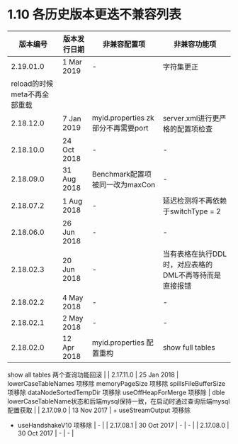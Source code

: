 # 1.10 各历史版本更迭不兼容列表

| 版本编号  | 版本发行日期 | 非兼容配置项                                                                                                                        | 非兼容功能项                                                                      |
| --------- | ------------ | ----------------------------------------------------------------------------------------------------------------------------------- | --------------------------------------------------------------------------------- |
| 2.19.01.0 | 1 Mar 2019   | -                                                                                                                                   | 字符集更正
reload的时候meta不再全部重载                                           |
| 2.18.12.0 | 7 Jan 2019   | myid.properties zk部分不再需要port                                                                                                  | server.xml进行更严格的配置项检查                                                  |
| 2.18.10.0 | 24 Oct 2018  | -                                                                                                                                   | -                                                                                 |
| 2.18.09.0 | 31 Aug 2018  | Benchmark配置项被同一改为maxCon                                                                                                     | -                                                                                 |
| 2.18.07.2 | 1 Aug 2018   | -                                                                                                                                   | 延迟检测将不再依赖于switchType = 2                                                |
| 2.18.06.0 | 26 Jun 2018  | -                                                                                                                                   | -                                                                                 |
| 2.18.02.3 | 20 Jun 2018  | -                                                                                                                                   | 当有表格在执行DDL时，对应表格的DML不再等待而是直接报错                            |
| 2.18.02.2 | 4 May 2018   | -                                                                                                                                   | -                                                                                 |
| 2.18.02.1 | 2 May 2018   | -                                                                                                                                   | -                                                                                 |
| 2.18.02.0 | 12 Apr 2018  | myid.properties 配置重构                                                                                                            | show full tables
show all tables
两个查询功能回滚                                 |
| 2.17.11.0 | 25 Jan 2018  | lowerCaseTableNames 项移除
memoryPageSize 项移除
spillsFileBufferSize 项移除
dataNodeSortedTempDir 项移除
useOffHeapForMerge 项移除 | dble lowerCaseTableName状态和后端mysql保持一致，在启动时通过查询后端mysql配置获取 |
| 2.17.09.0 | 13 Nov 2017  | + useStreamOutput 项移除
+ useHandshakeV10 项移除                                                                                   | -                                                                                 |
| 2.17.08.1 | 30 Oct 2017  | -                                                                                                                                   | -                                                                                 |
| 2.17.08.0 | 30 Oct 2017  | -                                                                                                                                   | -                                                                                 |